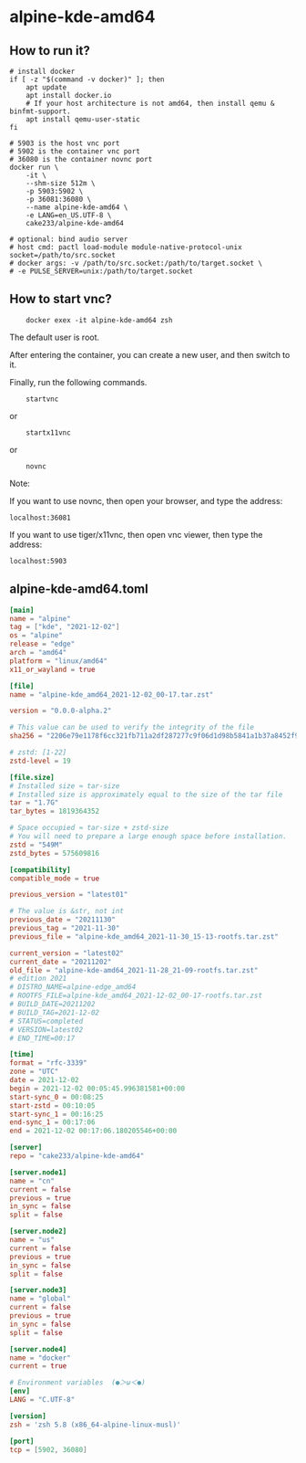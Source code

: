 # alpine-kde-amd64

## How to run it?

```shell
# install docker
if [ -z "$(command -v docker)" ]; then
    apt update
    apt install docker.io
    # If your host architecture is not amd64, then install qemu & binfmt-support.
    apt install qemu-user-static
fi

# 5903 is the host vnc port
# 5902 is the container vnc port
# 36080 is the container novnc port
docker run \
    -it \
    --shm-size 512m \
    -p 5903:5902 \
    -p 36081:36080 \
    --name alpine-kde-amd64 \
    -e LANG=en_US.UTF-8 \
    cake233/alpine-kde-amd64

# optional: bind audio server
# host cmd: pactl load-module module-native-protocol-unix socket=/path/to/src.socket
# docker args: -v /path/to/src.socket:/path/to/target.socket \
# -e PULSE_SERVER=unix:/path/to/target.socket

```

## How to start vnc?

```shell
    docker exex -it alpine-kde-amd64 zsh
```

The default user is root.

After entering the container, you can create a new user, and then switch to it.

Finally, run the following commands.

```shell
    startvnc
```

or

```shell
    startx11vnc
```

or

```shell
    novnc
```

Note:

If you want to use novnc, then open your browser, and type the address:

```
localhost:36081
```

If you want to use tiger/x11vnc, then open vnc viewer, then type the address:

```
localhost:5903
```

## alpine-kde-amd64.toml

```toml
[main]
name = "alpine"
tag = ["kde", "2021-12-02"]
os = "alpine"
release = "edge"
arch = "amd64"
platform = "linux/amd64"
x11_or_wayland = true

[file]
name = "alpine-kde_amd64_2021-12-02_00-17.tar.zst"

version = "0.0.0-alpha.2"

# This value can be used to verify the integrity of the file
sha256 = "2206e79e1178f6cc321fb711a2df287277c9f06d1d98b5841a1b37a8452f9b91"

# zstd: [1-22]
zstd-level = 19

[file.size]
# Installed size ≈ tar-size
# Installed size is approximately equal to the size of the tar file
tar = "1.7G"
tar_bytes = 1819364352

# Space occupied ≈ tar-size + zstd-size
# You will need to prepare a large enough space before installation.
zstd = "549M"
zstd_bytes = 575609816

[compatibility]
compatible_mode = true

previous_version = "latest01"

# The value is &str, not int
previous_date = "20211130"
previous_tag = "2021-11-30"
previous_file = "alpine-kde_amd64_2021-11-30_15-13-rootfs.tar.zst"

current_version = "latest02"
current_date = "20211202"
old_file = "alpine-kde-amd64_2021-11-28_21-09-rootfs.tar.zst"
# edition 2021
# DISTRO_NAME=alpine-edge_amd64
# ROOTFS_FILE=alpine-kde_amd64_2021-12-02_00-17-rootfs.tar.zst
# BUILD_DATE=20211202
# BUILD_TAG=2021-12-02
# STATUS=completed
# VERSION=latest02
# END_TIME=00:17

[time]
format = "rfc-3339"
zone = "UTC"
date = 2021-12-02
begin = 2021-12-02 00:05:45.996381581+00:00
start-sync_0 = 00:08:25
start-zstd = 00:10:05
start-sync_1 = 00:16:25
end-sync_1 = 00:17:06
end = 2021-12-02 00:17:06.180205546+00:00

[server]
repo = "cake233/alpine-kde-amd64"

[server.node1]
name = "cn"
current = false
previous = true
in_sync = false
split = false

[server.node2]
name = "us"
current = false
previous = true
in_sync = false
split = false

[server.node3]
name = "global"
current = false
previous = true
in_sync = false
split = false

[server.node4]
name = "docker"
current = true

# Environment variables  (●＞ω＜●)
[env]
LANG = "C.UTF-8"

[version]
zsh = 'zsh 5.8 (x86_64-alpine-linux-musl)'

[port]
tcp = [5902, 36080]
```
